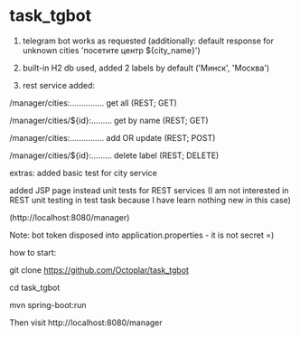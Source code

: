# task_tgbot


1. telegram bot works as requested (additionally: default response for unknown cities 'посетите центр ${city_name}')

2. built-in H2 db used, added 2 labels by default ('Минск', 'Москва')

3. rest service added:




/manager/cities:............... get all (REST; GET)

/manager/cities/${id}:......... get by name (REST; GET)

/manager/cities:............... add OR update (REST; POST)

/manager/cities/${id}:......... delete label (REST; DELETE)





extras:
added basic test for city service

added JSP page instead unit tests for REST services (I am not interested in REST unit testing in test task because I have learn nothing new in this case)

(http://localhost:8080/manager)




Note: bot token disposed into application.properties - it is not secret =)

how to start:

git clone https://github.com/Octoplar/task_tgbot

cd task_tgbot

mvn spring-boot:run


Then visit http://localhost:8080/manager

